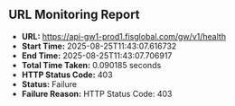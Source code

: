 ## URL Monitoring Report

- **URL:** https://api-gw1-prod1.fisglobal.com/gw/v1/health
- **Start Time:** 2025-08-25T11:43:07.616732
- **End Time:** 2025-08-25T11:43:07.706917
- **Total Time Taken:** 0.090185 seconds
- **HTTP Status Code:** 403
- **Status:** Failure
- **Failure Reason:** HTTP Status Code: 403
